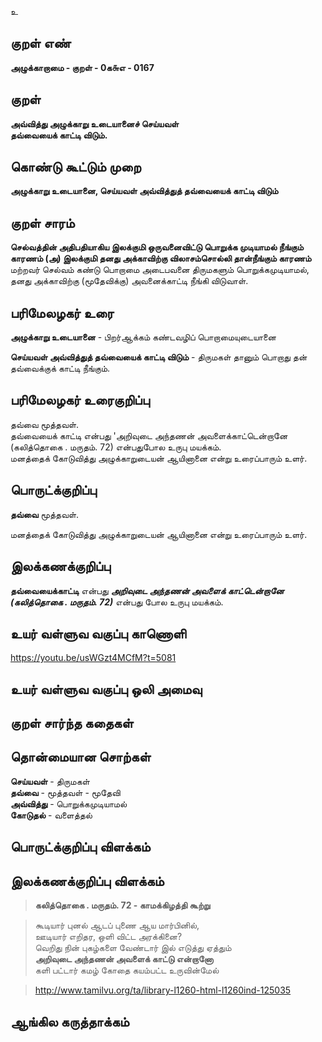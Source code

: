 உ

## குறள் எண் 

**அழுக்காறாமை - குறள் - 0க௬எ - 0167**  

## குறள் 

**அவ்வித்து அழுக்காறு உடையானைச் செய்யவள்  
தவ்வையைக் காட்டி விடும்.**  

## கொண்டு கூட்டும் முறை

**அழுக்காறு உடையானை, செய்யவள் அவ்வித்துத் தவ்வையைக் காட்டி விடும்** 

## குறள் சாரம் 

**செல்வத்தின் அதிபதியாகிய இலக்குமி ஒருவனைவிட்டு பொறுக்க முடியாமல் நீங்கும் காரணம் (அ) இலக்குமி தனது அக்காவிற்கு விலாசம்சொல்லி தான்நீங்கும் காரணம்**  
மற்றவர் செல்வம் கண்டு பொறாமை அடைபவனை திருமகளும் பொறுக்கமுடியாமல்,  
தனது அக்காவிற்கு (மூதேவிக்கு) அவனைக்காட்டி நீங்கி விடுவாள்.  

## பரிமேலழகர் உரை

**அழுக்காறு உடையானை** - பிறர்ஆக்கம் கண்டவழிப் பொறாமையுடையானை  

**செய்யவள் அவ்வித்துத் தவ்வையைக் காட்டி விடும்** - திருமகள் தானும் பொறாது தன் தவ்வைக்குக் காட்டி நீங்கும்.   

## பரிமேலழகர் உரைகுறிப்பு   

தவ்வை மூத்தவள்.  
தவ்வையைக் காட்டி என்பது 'அறிவுடை அந்தணன் அவளைக்காட்டென்றானே (கலித்தொகை . மருதம். 72)  என்பதுபோல உருபு மயக்கம்.  
மனத்தைக் கோடுவித்து அழுக்காறுடையன் ஆயினானை என்று உரைப்பாரும் உளர்.  

## பொருட்க்குறிப்பு 

**தவ்வை** மூத்தவள்.  

மனத்தைக் கோடுவித்து அழுக்காறுடையன் ஆயினானை என்று உரைப்பாரும் உளர்.  

## இலக்கணக்குறிப்பு  

**தவ்வையைக்காட்டி** என்பது _**அறிவுடை அந்தணன் அவளைக் காட்டென்றானே (கலித்தொகை . மருதம். 72)**_ என்பது போல உருபு மயக்கம்.  

## உயர் வள்ளுவ வகுப்பு காணொளி

https://youtu.be/usWGzt4MCfM?t=5081

## உயர் வள்ளுவ வகுப்பு ஒலி அமைவு 

 
## குறள் சார்ந்த கதைகள் 


## தொன்மையான சொற்கள்

**செய்யவள்** - திருமகள்   
**தவ்வை** - மூத்தவள் - மூதேவி   
**அவ்வித்து** - பொறுக்கமுடியாமல்   
**கோடுதல்** - வளைத்தல்

## பொருட்க்குறிப்பு விளக்கம்


## இலக்கணக்குறிப்பு விளக்கம்

>**கலித்தொகை . மருதம். 72 - காமக்கிழத்தி கூற்று**


>கூடியார் புனல் ஆடப் புணை ஆய மார்பினில்,  
>ஊடியார் எறிதர, ஒளி விட்ட அரக்கினை?  
>வெறிது நின் புகழ்களை வேண்டார் இல் எடுத்து ஏத்தும்  
>**அறிவுடை அந்தணன் அவளைக் காட்டு என்றானோ**  
>களி பட்டார் கமழ் கோதை கயம்பட்ட உருவின்மேல்

 
>http://www.tamilvu.org/ta/library-l1260-html-l1260ind-125035

## ஆங்கில கருத்தாக்கம் 


